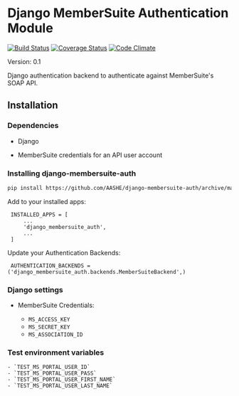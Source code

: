# Django MemberSuite Authentication Module

[![Build Status](https://travis-ci.org/AASHE/django-membersuite-auth.svg)](https://travis-ci.org/AASHE/django-membersuite-auth)
[![Coverage Status](https://coveralls.io/repos/AASHE/django-membersuite-auth/badge.svg)](https://coveralls.io/github/AASHE/django-membersuite-auth)
[![Code Climate](https://codeclimate.com/github/AASHE/django-membersuite-auth/badges/gpa.svg)](https://codeclimate.com/github/AASHE/django-membersuite-auth)

Version: 0.1

Django authentication backend to authenticate against MemberSuite's
SOAP API.

## Installation

### Dependencies

- Django

- MemberSuite credentials for an API user account


### Installing django-membersuite-auth

```bash
pip install https://github.com/AASHE/django-membersuite-auth/archive/master.zip
````

Add to your installed apps:

     INSTALLED_APPS = [
         ...
         'django_membersuite_auth',
         ...
     ]

Update your Authentication Backends:

     AUTHENTICATION_BACKENDS = ('django_membersuite_auth.backends.MemberSuiteBackend',)


### Django settings

- MemberSuite Credentials:

    - `MS_ACCESS_KEY`
    - `MS_SECRET_KEY`
    - `MS_ASSOCIATION_ID`

### Test environment variables

    - `TEST_MS_PORTAL_USER_ID`
    - `TEST_MS_PORTAL_USER_PASS`
    - `TEST_MS_PORTAL_USER_FIRST_NAME`
    - `TEST_MS_PORTAL_USER_LAST_NAME`
